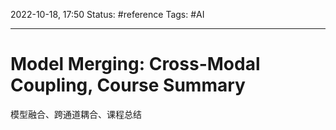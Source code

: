 2022-10-18, 17:50
Status: #reference
Tags: #AI

---

# Model Merging: Cross-Modal Coupling, Course Summary

模型融合、跨通道耦合、课程总结